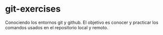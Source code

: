 # git-exercises
Conociendo los entornos git y github.
El objetivo es conocer y practicar los comandos usados en el repositorio local y remoto.
